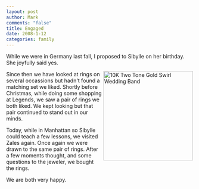 ```yaml
--- 
layout: post
author: Mark
comments: "false"
title: Engaged
date: 2008-1-12
categories: family
---
```

While we were in Germany last fall, I proposed to Sibylle on her birthday.  She joyfully said yes.

<img src="http://zanshin.net/images/ring.jpg" alt="10K Two Tone Gold Swirl Wedding Band" align="right" height="240" hspace="3" width="240" />Since then we have looked at rings on several occassions but hadn't found a matching set we liked.  Shortly before Christmas, while doing some shopping at Legends, we saw a pair of rings we both liked.  We kept looking but that pair continued to stand out in our minds.

Today, while in Manhattan so Sibylle could teach a few lessons, we visited Zales again.  Once again we were drawn to the same pair of rings.  After a few moments thought, and some questions to the jeweler, we bought the rings.

We are both very happy.
